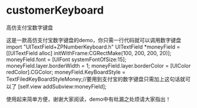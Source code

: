 # customerKeyboard
高仿支付宝数字键盘

这是一款高仿支付宝数字键盘的demo，你只需一行代码就可以调用数字键盘
import "UITextField+ZPNumberKeyboard.h"
UITextField *moneyField = [[UITextField alloc] initWithFrame:CGRectMake(100, 200, 200, 20)];
moneyField.font = [UIFont systemFontOfSize:15];
moneyField.layer.borderWidth = 1;
moneyField.layer.borderColor = [UIColor redColor].CGColor;
moneyField.KeyBoardStyle = TextFiledKeyBoardStyleMoney;//要用到支付宝的数字键盘只需加上这句话就可以了
[self.view addSubview:moneyField];

使用起来简单方便，谢谢大家阅读，demo中有纰漏之处烦请大家指出！
